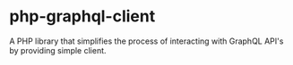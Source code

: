 # php-graphql-client
A PHP library that simplifies the process of interacting with GraphQL API's by providing simple client.
